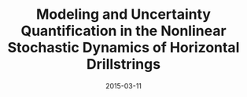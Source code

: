 ---
title: "Modeling and Uncertainty Quantification in the Nonlinear Stochastic Dynamics of Horizontal Drillstrings"
authors: "A. Cunha Jr"
journal: "Doctoral Thesis, PUC-Rio / Université Paris-Est"
year: "2015"
doi: "https://doi.org/10.17771/PUCRio.acad.26637"
pdf: "https://doi.org/10.17771/PUCRio.acad.26637"
arxiv: 
hal: "https://tel.archives-ouvertes.fr/tel-01252441"
image: "GraphicalAbstract_DSc.png"
layout: none
date: 2015-03-11
collection: publications
category: thesis
permalink: /publications/Thesis_2015_DSc
---